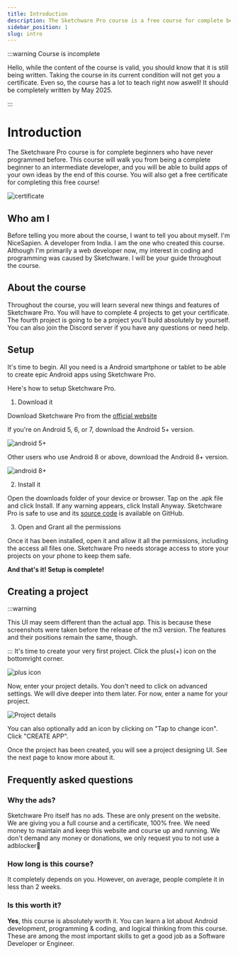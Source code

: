 ```yaml
---
title: Introduction
description: The Sketchware Pro course is a free course for complete beginners to dive into the world of programming and android development.
sidebar_position: 1
slug: intro
---
```



:::warning Course is incomplete

Hello, while the content of the course is valid, you should know that it is still being written. Taking the course in its current condition will not get you a certificate. Even so, the course has a lot to teach right now aswell! It should be completely written by May 2025. 

:::


# Introduction
The Sketchware Pro course is for complete beginners who have never programmed before. This course will walk you from being a complete beginner to an intermediate developer, and you will be able to build apps of your own ideas by the end of this course. You will also get a free certificate for completing this free course!

![certificate](img/swprocourse_certify.png)

## Who am I
Before telling you more about the course, I want to tell you about myself.
I'm NiceSapien. A developer from India. I am the one who created this course. Although I'm primarily a web developer now, my interest in coding and programming was caused by Sketchware. I will be your guide throughout the course.

## About the course
Throughout the course, you will learn several new things and features of Sketchware Pro. You will have to complete 4 projects to get your certificate. The fourth project is going to be a project you'll build absolutely by yourself.
You can also join the Discord server if you have any questions or need help.

## Setup
It's time to begin. All you need is a Android smartphone or tablet to be able to create epic Android apps using Sketchware Pro.

Here's how to setup Sketchware Pro.
1. Download it

Download Sketchware Pro from the [official website](https://sketchware.pro/download)

If you're on Android 5, 6, or 7, download the Android 5+ version.


![android 5+](img/image.png)

Other users who use Android 8 or above, download the Android 8+ version.

![android 8+](img/android8.png)

2. Install it

Open the downloads folder of your device or browser. Tap on the .apk file and click Install. If any warning appears, click Install Anyway. Sketchware Pro is safe to use and its [source code](https://github.com/Sketchware-Pro) is available on GitHub.

3. Open and Grant all the permissions

Once it has been installed, open it and allow it all the permissions, including the access all files one. Sketchware Pro needs storage access to store your projects on your phone to keep them safe.

**And that's it! Setup is complete!**

## Creating a project
:::warning

This UI may seem different than the actual app. This is because these screenshots were taken before the release of the m3 version. The features and their positions remain the same, though.

:::
It's time to create your very first project. Click the plus(+) icon on the bottomright corner.

![plus icon](img/plusicon.png)

Now, enter your project details. You don't need to click on advanced settings. We will dive deeper into them later. 
For now, enter a name for your project.

![Project details](img/newproject.png)

You can also optionally add an icon by clicking on "Tap to change icon".
Click "CREATE APP".

Once the project has been created, you will see a project designing UI. See the next page to know more about it.

## Frequently asked questions
### Why the ads?
Sketchware Pro itself has no ads. These are only present on the website. We are giving you a full course and a certificate, 100% free. We need money to maintain and keep this website and course up and running. We don't demand any money or donations, we only request you to not use a adblocker🙂

### How long is this course?
It completely depends on you. However, on average, people complete it in less than 2 weeks.

### Is this worth it?
**Yes**, this course is absolutely worth it. You can learn a lot about Android development, programming & coding, and logical thinking from this course. These are among the most important skills to get a good job as a Software Developer or Engineer.